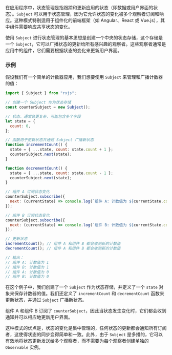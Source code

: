 在应用程序中，状态管理是指跟踪和更新应用的状态（即数据或用户界面的状态）。`Subject` 可以用于状态管理，因为它允许状态的变化被多个观察者订阅和响应。这种模式特别适用于组件化的前端框架（如 Angular、React 或 Vue.js），其中组件需要响应共享状态的变化。

使用 `Subject` 进行状态管理的基本思想是创建一个中央的状态存储，这个存储是一个 `Subject`，它可以广播状态的更新给所有感兴趣的观察者。这些观察者通常是应用中的组件，它们需要根据状态的变化来更新用户界面。

### 示例

假设我们有一个简单的计数器应用，我们想要使用 `Subject` 来管理和广播计数器的值：

```javascript
import { Subject } from "rxjs";

// 创建一个 Subject 作为状态存储
const counterSubject = new Subject();

// 状态，通常会更复杂，可能包含多个字段
let state = {
  count: 0,
};

// 函数用于更新状态并通过 Subject 广播新状态
function incrementCount() {
  state = { ...state, count: state.count + 1 };
  counterSubject.next(state);
}

function decrementCount() {
  state = { ...state, count: state.count - 1 };
  counterSubject.next(state);
}

// 组件 A 订阅状态变化
counterSubject.subscribe({
  next: (currentState) => console.log(`组件 A: 计数值为 ${currentState.count}`),
});

// 组件 B 订阅状态变化
counterSubject.subscribe({
  next: (currentState) => console.log(`组件 B: 计数值为 ${currentState.count}`),
});

// 更新状态
incrementCount(); // 组件 A 和组件 B 都会收到新的计数值
decrementCount(); // 组件 A 和组件 B 都会收到新的计数值

// 输出：
// 组件 A: 计数值为 1
// 组件 B: 计数值为 1
// 组件 A: 计数值为 0
// 组件 B: 计数值为 0
```

在这个例子中，我们创建了一个 `Subject` 作为状态存储，并定义了一个 `state` 对象来保存计数器的值。我们还定义了 `incrementCount` 和 `decrementCount` 函数来更新状态，并通过 `Subject` 广播新状态。

组件 A 和组件 B 订阅了 `counterSubject`，因此当状态发生变化时，它们都会收到通知并可以相应地更新用户界面。

这种模式的优点是，状态的变化是集中管理的，任何状态的更新都会通知所有订阅者，这使得状态的同步变得简单和一致。此外，由于 `Subject` 是多播的，它可以有效地将状态更新发送给多个观察者，而不需要为每个观察者创建单独的 `Observable` 实例。
